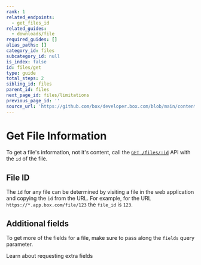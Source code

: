 ```yaml
---
rank: 1
related_endpoints:
  - get_files_id
related_guides:
  - downloads/file
required_guides: []
alias_paths: []
category_id: files
subcategory_id: null
is_index: false
id: files/get
type: guide
total_steps: 2
sibling_id: files
parent_id: files
next_page_id: files/limitations
previous_page_id: ''
source_url: 'https://github.com/box/developer.box.com/blob/main/content/guides/files/get.md'
---
```

# Get File Information

To get a file's information, not it's content, call the
[`GET /files/:id`](e://get-files-id) API with the `id` of the file.

<Samples id='get_files_id' >

</Samples>

## File ID

The `id` for any file can be determined by visiting a file in the web
application and copying the `id` from the URL. For example, for the URL
`https://*.app.box.com/file/123` the `file_id` is `123`.

## Additional fields

To get more of the fields for a file, make sure to pass along the `fields`
query parameter.

<CTA to='g://api-calls/request-extra-fields'>

Learn about requesting extra fields

</CTA>
